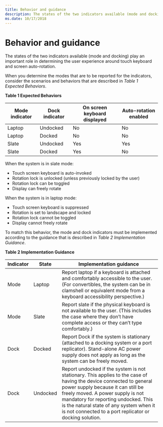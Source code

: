 ```yaml
---
title: Behavior and guidance
description: The states of the two indicators available (mode and docking) play an important role in determining the user experience around touch keyboard and screen auto-rotation.
ms.date: 10/17/2018
---
```


# Behavior and guidance


The states of the two indicators available (mode and docking) play an important role in determining the user experience around touch keyboard and screen auto-rotation.

When you determine the modes that are to be reported for the indicators, consider the scenarios and behaviors that are described in *Table 1 Expected Behaviors*.

**Table 1 Expected Behaviors**

| Mode indicator | Dock indicator | On screen keyboard displayed | Auto-rotation enabled |
|----------------|----------------|------------------------------|-----------------------|
| Laptop         | Undocked       | No                           | No                    |
| Laptop         | Docked         | No                           | No                    |
| Slate          | Undocked       | Yes                          | Yes                   |
| Slate          | Docked         | Yes                          | No                    |

 

When the system is in slate mode:

-   Touch screen keyboard is auto-invoked
-   Rotation lock is unlocked (unless previously locked by the user)
-   Rotation lock can be toggled
-   Display can freely rotate

When the system is in laptop mode:

-   Touch screen keyboard is suppressed
-   Rotation is set to landscape and locked
-   Rotation lock cannot be toggled
-   Display cannot freely rotate

To match this behavior, the mode and dock indicators must be implemented according to the guidance that is described in *Table 2 Implementation Guidance*.

**Table 2 Implementation Guidance**

| Indicator | State    | Implementation guidance                                                                                                                                                                                                                                                                                                                   |
|-----------|----------|-------------------------------------------------------------------------------------------------------------------------------------------------------------------------------------------------------------------------------------------------------------------------------------------------------------------------------------------|
| Mode      | Laptop   | Report laptop if a keyboard is attached and comfortably accessible to the user. (For convertibles, the system can be in clamshell or equivalent mode from a keyboard accessibility perspective.)                                                                                                                                          |
| Mode      | Slate    | Report slate if the physical keyboard is not available to the user. (This includes the case where they don’t have complete access or they can’t type comfortably.)                                                                                                                                                                        |
| Dock      | Docked   | Report Dock if the system is stationary (attached to a docking system or a port replicator). Stand-alone AC power supply does not apply as long as the system can be freely moved.                                                                                                                                                        |
| Dock      | Undocked | Report undocked if the system is not stationary. This applies to the case of having the device connected to general power supply because it can still be freely moved. A power supply is not mandatory for reporting undocked. This is the natural state of any system when it is not connected to a port replicator or docking solution. |

 

 

 




